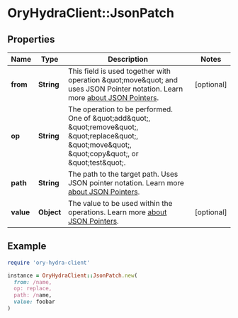 # OryHydraClient::JsonPatch

## Properties

| Name | Type | Description | Notes |
| ---- | ---- | ----------- | ----- |
| **from** | **String** | This field is used together with operation \&quot;move\&quot; and uses JSON Pointer notation.  Learn more [about JSON Pointers](https://datatracker.ietf.org/doc/html/rfc6901#section-5). | [optional] |
| **op** | **String** | The operation to be performed. One of \&quot;add\&quot;, \&quot;remove\&quot;, \&quot;replace\&quot;, \&quot;move\&quot;, \&quot;copy\&quot;, or \&quot;test\&quot;. |  |
| **path** | **String** | The path to the target path. Uses JSON pointer notation.  Learn more [about JSON Pointers](https://datatracker.ietf.org/doc/html/rfc6901#section-5). |  |
| **value** | **Object** | The value to be used within the operations.  Learn more [about JSON Pointers](https://datatracker.ietf.org/doc/html/rfc6901#section-5). | [optional] |

## Example

```ruby
require 'ory-hydra-client'

instance = OryHydraClient::JsonPatch.new(
  from: /name,
  op: replace,
  path: /name,
  value: foobar
)
```

